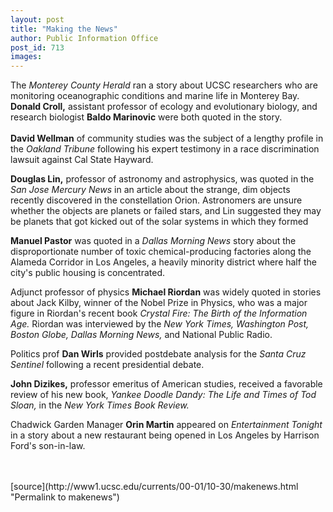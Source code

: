 ```yaml
---
layout: post
title: "Making the News"
author: Public Information Office
post_id: 713
images:
---
```


<p>
  The <i>Monterey County Herald</i> ran a story about UCSC researchers who are monitoring oceanographic conditions and marine life in Monterey Bay. <b>Donald Croll,</b> assistant professor of ecology and evolutionary biology, and research biologist <b>Baldo Marinovic</b> were both quoted in the story.<br>
  <br>
  <b>David Wellman</b> of community studies was the subject of a lengthy profile in the <i>Oakland Tribune</i> following his expert testimony in a race discrimination lawsuit against Cal State Hayward.
</p>
<p>
  <b>Douglas Lin,</b> professor of astronomy and astrophysics, was quoted in the <i>San Jose Mercury News</i> in an article about the strange, dim objects recently discovered in the constellation Orion. Astronomers are unsure whether the objects are planets or failed stars, and Lin suggested they may be planets that got kicked out of the solar systems in which they formed
</p>
<p>
  <b>Manuel Pastor</b> was quoted in a <i>Dallas Morning News</i> story about the disproportionate number of toxic chemical-producing factories along the Alameda Corridor in Los Angeles, a heavily minority district where half the city's public housing is concentrated.
</p>
<p>
  Adjunct professor of physics <b>Michael Riordan</b> was widely quoted in stories about Jack Kilby, winner of the Nobel Prize in Physics, who was a major figure in Riordan's recent book <i>Crystal Fire: The Birth of the Information Age.</i> Riordan was interviewed by the <i>New York Times, Washington Post, Boston Globe, Dallas Morning News,</i> and National Public Radio.
</p>
<p>
  Politics prof <b>Dan Wirls</b> provided postdebate analysis for the <i>Santa Cruz Sentinel</i> following a recent presidential debate.
</p>
<p>
  <b>John Dizikes,</b> professor emeritus of American studies, received a favorable review of his new book, <i>Yankee Doodle Dandy: The Life and Times of Tod Sloan,</i> in the <i>New York Times Book Review.</i>
</p>
<p>
  Chadwick Garden Manager <b>Orin Martin</b> appeared on <i>Entertainment Tonight</i> in a story about a new restaurant being opened in Los Angeles by Harrison Ford's son-in-law.<br>
  <br>
  <br>
  </p>
[source](http://www1.ucsc.edu/currents/00-01/10-30/makenews.html "Permalink to makenews")
